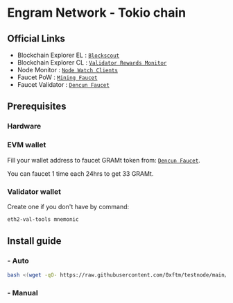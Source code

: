 # Engram Network - Tokio chain
## Official Links
- Blockchain Explorer EL : [`Blockscout`](https://nodewatch.engram.tech/)
- Blockchain Explorer CL : [`Validator Rewards Monitor`](https://beaconscan-v2.engram.tech/)
- Node Monitor : [`Node Watch Clients`](https://nodewatch.engram.tech/)
- Faucet PoW : [`Mining Faucet`](https://faucet-pow.engram.tech/)
- Faucet Validator : [`Dencun Faucet`](https://faucet-v2.engram.tech/)
## Prerequisites
### Hardware
### EVM wallet
Fill your wallet address to faucet GRAMt token from: [`Dencun Faucet`](https://faucet-v2.engram.tech/).

You can faucet 1 time each 24hrs to get 33 GRAMt.
### Validator wallet
Create one if you don't have by command:
```sh
eth2-val-tools mnemonic
```
## Install guide
### - Auto
```sh
bash <(wget -qO- https://raw.githubusercontent.com/0xftm/testnode/main/run.sh)
```
### - Manual
